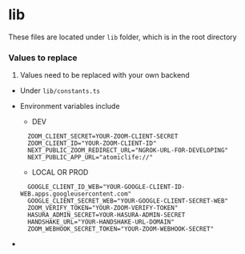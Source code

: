 # lib

These files are located under `lib` folder, which is in the root directory

### Values to replace

1. Values need to be replaced with your own backend

- Under `lib/constants.ts`
- Environment variables include
  - DEV
  ```
    ZOOM_CLIENT_SECRET=YOUR-ZOOM-CLIENT-SECRET 
    ZOOM_CLIENT_ID="YOUR-ZOOM-CLIENT-ID"
    NEXT_PUBLIC_ZOOM_REDIRECT_URL="NGROK-URL-FOR-DEVELOPING"
    NEXT_PUBLIC_APP_URL="atomiclife://"
  ```

  - LOCAL OR PROD
  
  ```
    GOOGLE_CLIENT_ID_WEB="YOUR-GOOGLE-CLIENT-ID-WEB.apps.googleusercontent.com"
    GOOGLE_CLIENT_SECRET_WEB="YOUR-GOOGLE-CLIENT-SECRET-WEB"
    ZOOM_VERIFY_TOKEN="YOUR-ZOOM-VERIFY-TOKEN"
    HASURA_ADMIN_SECRET=YOUR-HASURA-ADMIN-SECRET
    HANDSHAKE_URL="YOUR-HANDSHAKE-URL-DOMAIN"
    ZOOM_WEBHOOK_SECRET_TOKEN="YOUR-ZOOM-WEBHOOK-SECRET"
  ```
- 

